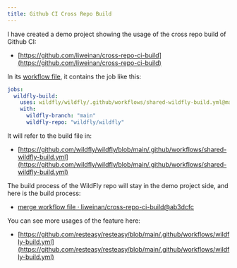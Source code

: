 ```yaml
---
title: Github CI Cross Repo Build
---
```


I have created a demo project showing the usage of the cross repo build of Github CI:

- [https://github.com/liweinan/cross-repo-ci-build](https://github.com/liweinan/cross-repo-ci-build)

In its [workflow file](https://github.com/liweinan/cross-repo-ci-build/blob/main/.github/workflows/maven.yml), it contains the job like this:

```yaml
jobs:
  wildfly-build:
    uses: wildfly/wildfly/.github/workflows/shared-wildfly-build.yml@main
    with:
      wildfly-branch: "main"
      wildfly-repo: "wildfly/wildfly"
```

It will refer to the build file in:

- [https://github.com/wildfly/wildfly/blob/main/.github/workflows/shared-wildfly-build.yml](https://github.com/wildfly/wildfly/blob/main/.github/workflows/shared-wildfly-build.yml)

The build process of the WildFly repo will stay in the demo project side, and here is the build process:

- [merge workflow file · liweinan/cross-repo-ci-build@ab3dcfc](https://github.com/liweinan/cross-repo-ci-build/actions/runs/7349453968/job/20009407868)

You can see more usages of the feature here:

- [https://github.com/resteasy/resteasy/blob/main/.github/workflows/wildfly-build.yml](https://github.com/resteasy/resteasy/blob/main/.github/workflows/wildfly-build.yml)





